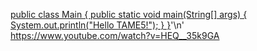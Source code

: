 [public class Main {
    public static void main(String[] args) {
        System.out.println("Hello TAME5!");
    }
}](https://drive.google.com/file/d/1PsJgyOHNccAzyHmX3BaY9iXJvzM1qgjQ/view?usp=drive_link)'\n'
https://www.youtube.com/watch?v=HEQ__35k9GA
